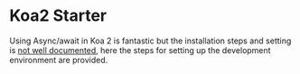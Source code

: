 # Koa2 Starter

Using Async/await in Koa 2 is fantastic but the installation steps and setting is [not well documented](https://github.com/koajs/koa/blob/master/docs/api/index.md#installation), here the steps for setting up the development environment are provided.

